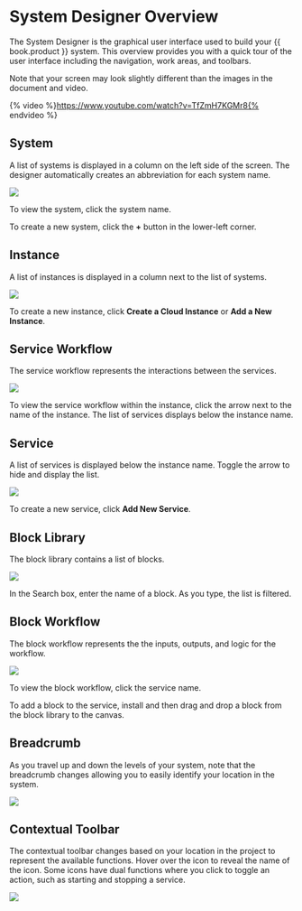 # System Designer Overview

The System Designer is the graphical user interface used to build your {{ book.product }} system. This overview provides you with a quick tour of the user interface including the navigation, work areas, and toolbars.

Note that your screen may look slightly different than the images in the document and video.

{% video %}https://www.youtube.com/watch?v=TfZmH7KGMr8{% endvideo %}

## System

A list of systems is displayed in a column on the left side of the screen. The designer automatically creates an abbreviation for each system name.

![](/img/vg-system.png)

To view the system, click the system name.

To create a new system, click the **+** button in the lower-left corner.

## Instance

A list of instances is displayed in a column next to the list of systems.

![](/img/vg-instance.png)

To create a new instance, click **Create a Cloud Instance** or **Add a New Instance**.

## Service Workflow

The service workflow represents the interactions between the services.

![](/img/vg-service-workflow.png)

To view the service workflow within the instance, click the arrow next to the name of the instance. The list of services displays  below the instance name.

## Service

A list of services is displayed below the instance name. Toggle the arrow to hide and display the list.

![](/img/vg-service.png)

To create a new service, click **Add New Service**.

## Block Library

The block library contains a list of blocks.

![](/img/vg-block-library.png)

In the Search box, enter the name of a block. As you type, the list is filtered.


## Block Workflow

The block workflow represents the the inputs, outputs, and logic for the workflow.

![](/img/vg-block-workflow.png)

To view the block workflow, click the service name.

To add a block to the service, install and then drag and drop a block from the block library to the canvas.

## Breadcrumb

As you travel up and down the levels of your system, note that the breadcrumb changes allowing you to easily identify your location in the system.

![](/img/vg-breadcrumb.png)

## Contextual Toolbar

The contextual toolbar changes based on your location in the project to represent the available functions. Hover over the icon to reveal the name of the icon. Some icons have dual functions where you click to toggle an action, such as starting and stopping a service.

![](/img/vg-contextual-toolbar.png)
